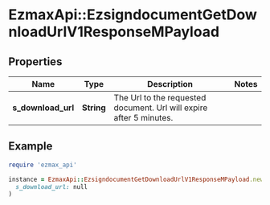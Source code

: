 # EzmaxApi::EzsigndocumentGetDownloadUrlV1ResponseMPayload

## Properties

| Name | Type | Description | Notes |
| ---- | ---- | ----------- | ----- |
| **s_download_url** | **String** | The Url to the requested document.  Url will expire after 5 minutes. |  |

## Example

```ruby
require 'ezmax_api'

instance = EzmaxApi::EzsigndocumentGetDownloadUrlV1ResponseMPayload.new(
  s_download_url: null
)
```

